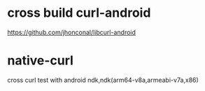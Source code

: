 # cross build curl-android
https://github.com/jhonconal/libcurl-android
# native-curl
cross curl test with android ndk,ndk(arm64-v8a,armeabi-v7a,x86)
